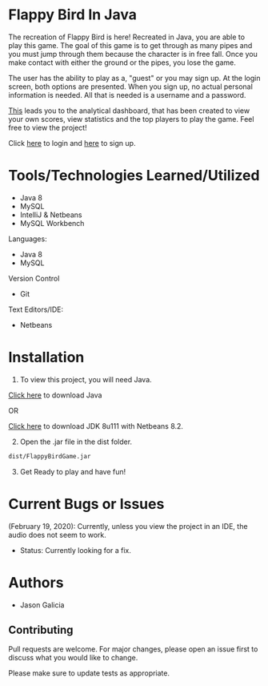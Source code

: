 # Flappy Bird In Java

The recreation of Flappy Bird is here! Recreated in Java, you are able to play this game.
The goal of this game is to get through as many pipes and you must jump through them because the character is in free fall. Once you make contact
with either the ground or the pipes, you lose the game.

The user has the ability to play as a, "guest" or you may sign up. At the login screen, both options are presented. When you sign up, no actual personal
information is needed. All that is needed is a username and a password.

[This](https://github.com/jasongalicia/Fbird-Analytics-Dashboard) leads you to the analytical dashboard, that has been created to view your own scores,
view statistics and the top players to play the game. Feel free to view the project!

Click [here](https://fbird-analytical-dashboard.herokuapp.com/login) to login and [here](https://fbird-analytical-dashboard.herokuapp.com/signup) to sign up. 

# Tools/Technologies Learned/Utilized

- Java 8
- MySQL
- IntelliJ & Netbeans
- MySQL Workbench

Languages:
- Java 8 
- MySQL

Version Control
- Git

Text Editors/IDE:
- Netbeans

# Installation
1. To view this project, you will need Java.

[Click here](https://www.java.com/en/download/) to download Java 

OR

[Click here](https://www.java.com/en/download/) to download JDK 8u111 with Netbeans 8.2. 

2. Open the .jar file in the dist folder.

```bash
dist/FlappyBirdGame.jar
```

3. Get Ready to play and have fun!

# Current Bugs or Issues
(February 19, 2020): Currently, unless you view the project in an IDE, the audio does not seem to work.
- Status: Currently looking for a fix.

# Authors
- Jason Galicia

## Contributing
Pull requests are welcome. For major changes, please open an issue first to discuss what you would like to change.

Please make sure to update tests as appropriate.
